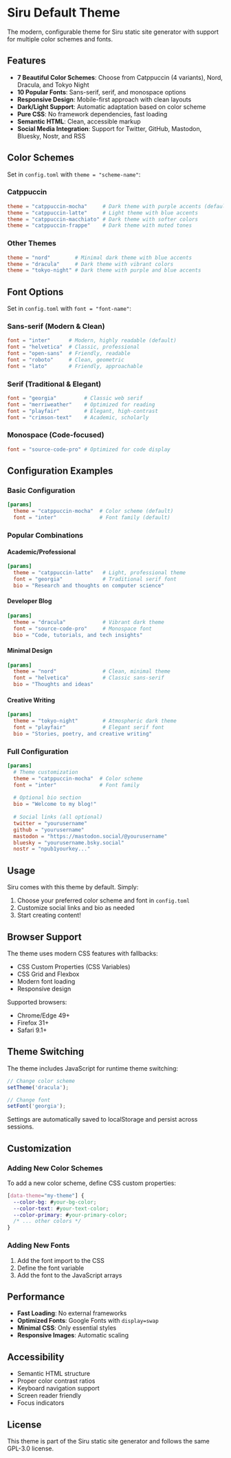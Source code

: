 # Siru Default Theme

The modern, configurable theme for Siru static site generator with support for multiple color schemes and fonts.

## Features

- **7 Beautiful Color Schemes**: Choose from Catppuccin (4 variants), Nord, Dracula, and Tokyo Night
- **10 Popular Fonts**: Sans-serif, serif, and monospace options
- **Responsive Design**: Mobile-first approach with clean layouts
- **Dark/Light Support**: Automatic adaptation based on color scheme
- **Pure CSS**: No framework dependencies, fast loading
- **Semantic HTML**: Clean, accessible markup
- **Social Media Integration**: Support for Twitter, GitHub, Mastodon, Bluesky, Nostr, and RSS

## Color Schemes

Set in `config.toml` with `theme = "scheme-name"`:

### Catppuccin
```toml
theme = "catppuccin-mocha"     # Dark theme with purple accents (default)
theme = "catppuccin-latte"     # Light theme with blue accents
theme = "catppuccin-macchiato" # Dark theme with softer colors
theme = "catppuccin-frappe"    # Dark theme with muted tones
```

### Other Themes
```toml
theme = "nord"        # Minimal dark theme with blue accents
theme = "dracula"     # Dark theme with vibrant colors
theme = "tokyo-night" # Dark theme with purple and blue accents
```

## Font Options

Set in `config.toml` with `font = "font-name"`:

### Sans-serif (Modern & Clean)
```toml
font = "inter"      # Modern, highly readable (default)
font = "helvetica"  # Classic, professional
font = "open-sans"  # Friendly, readable
font = "roboto"     # Clean, geometric
font = "lato"       # Friendly, approachable
```

### Serif (Traditional & Elegant)
```toml
font = "georgia"         # Classic web serif
font = "merriweather"    # Optimized for reading
font = "playfair"        # Elegant, high-contrast
font = "crimson-text"    # Academic, scholarly
```

### Monospace (Code-focused)
```toml
font = "source-code-pro" # Optimized for code display
```

## Configuration Examples

### Basic Configuration
```toml
[params]
  theme = "catppuccin-mocha"  # Color scheme (default)
  font = "inter"              # Font family (default)
```

### Popular Combinations

#### Academic/Professional
```toml
[params]
  theme = "catppuccin-latte"   # Light, professional theme
  font = "georgia"             # Traditional serif font
  bio = "Research and thoughts on computer science"
```

#### Developer Blog
```toml
[params]
  theme = "dracula"            # Vibrant dark theme
  font = "source-code-pro"     # Monospace font
  bio = "Code, tutorials, and tech insights"
```

#### Minimal Design
```toml
[params]
  theme = "nord"               # Clean, minimal theme
  font = "helvetica"           # Classic sans-serif
  bio = "Thoughts and ideas"
```

#### Creative Writing
```toml
[params]
  theme = "tokyo-night"        # Atmospheric dark theme
  font = "playfair"            # Elegant serif font
  bio = "Stories, poetry, and creative writing"
```

### Full Configuration
```toml
[params]
  # Theme customization
  theme = "catppuccin-mocha"  # Color scheme
  font = "inter"              # Font family
  
  # Optional bio section
  bio = "Welcome to my blog!"
  
  # Social links (all optional)
  twitter = "yourusername"
  github = "yourusername"
  mastodon = "https://mastodon.social/@yourusername"
  bluesky = "yourusername.bsky.social"
  nostr = "npub1yourkey..."
```

## Usage

Siru comes with this theme by default. Simply:

1. Choose your preferred color scheme and font in `config.toml`
2. Customize social links and bio as needed
3. Start creating content!

## Browser Support

The theme uses modern CSS features with fallbacks:
- CSS Custom Properties (CSS Variables)
- CSS Grid and Flexbox
- Modern font loading
- Responsive design

Supported browsers:
- Chrome/Edge 49+
- Firefox 31+
- Safari 9.1+

## Theme Switching

The theme includes JavaScript for runtime theme switching:

```javascript
// Change color scheme
setTheme('dracula');

// Change font
setFont('georgia');
```

Settings are automatically saved to localStorage and persist across sessions.

## Customization

### Adding New Color Schemes

To add a new color scheme, define CSS custom properties:

```css
[data-theme="my-theme"] {
  --color-bg: #your-bg-color;
  --color-text: #your-text-color;
  --color-primary: #your-primary-color;
  /* ... other colors */
}
```

### Adding New Fonts

1. Add the font import to the CSS
2. Define the font variable
3. Add the font to the JavaScript arrays

## Performance

- **Fast Loading**: No external frameworks
- **Optimized Fonts**: Google Fonts with `display=swap`
- **Minimal CSS**: Only essential styles
- **Responsive Images**: Automatic scaling

## Accessibility

- Semantic HTML structure
- Proper color contrast ratios
- Keyboard navigation support
- Screen reader friendly
- Focus indicators

## License

This theme is part of the Siru static site generator and follows the same GPL-3.0 license.
